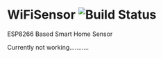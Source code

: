 # WiFiSensor ![Build Status](https://api.travis-ci.org/rjames93/WiFiSensor.svg?branch=master)

ESP8266 Based Smart Home Sensor

Currently not working...........
